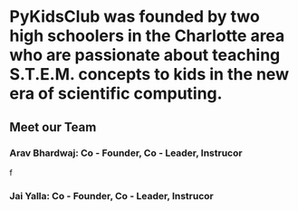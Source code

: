 # PyKidsClub was founded by two high schoolers in the Charlotte area who are passionate about teaching S.T.E.M. concepts to kids in the new era of scientific computing.

## Meet our Team

### Arav Bhardwaj: Co - Founder, Co - Leader, Instrucor
f

### Jai Yalla: Co - Founder, Co - Leader, Instrucor
